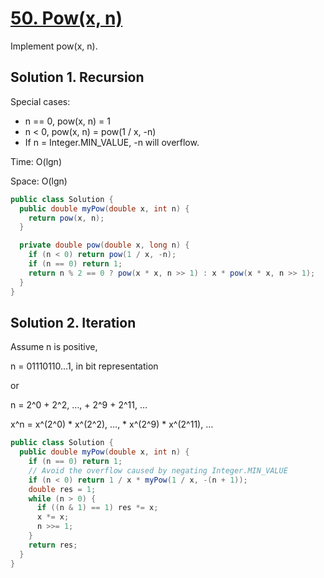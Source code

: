 # [50. Pow(x, n)](https://leetcode.com/problems/powx-n/?tab=Description)

Implement pow(x, n).

## Solution 1. Recursion

Special cases:

- n == 0, pow(x, n) = 1
- n < 0, pow(x, n) = pow(1 / x, -n)
- If n = Integer.MIN_VALUE, -n will overflow.

Time: O(lgn)

Space: O(lgn)

```java
public class Solution {
  public double myPow(double x, int n) {
    return pow(x, n);
  }

  private double pow(double x, long n) {
    if (n < 0) return pow(1 / x, -n);
    if (n == 0) return 1;
    return n % 2 == 0 ? pow(x * x, n >> 1) : x * pow(x * x, n >> 1); 
  }
}
```

## Solution 2. Iteration

Assume n is positive,

n = 01110110...1, in bit representation

or

n = 2^0 + 2^2, …, + 2^9 + 2^11, …

x^n = x^(2^0) * x^(2^2), …, * x^(2^9) * x^(2^11), …

```java
public class Solution {
  public double myPow(double x, int n) {
    if (n == 0) return 1;
    // Avoid the overflow caused by negating Integer.MIN_VALUE
    if (n < 0) return 1 / x * myPow(1 / x, -(n + 1));
    double res = 1;
    while (n > 0) {
      if ((n & 1) == 1) res *= x;
      x *= x;
      n >>= 1;
    }
    return res;
  }
}
```
